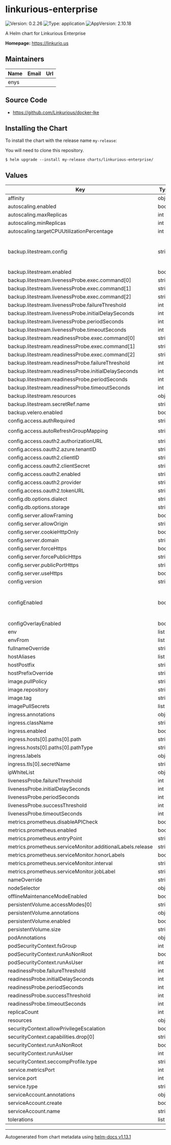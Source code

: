 # linkurious-enterprise

![Version: 0.2.26](https://img.shields.io/badge/Version-0.2.26-informational?style=flat-square) ![Type: application](https://img.shields.io/badge/Type-application-informational?style=flat-square) ![AppVersion: 2.10.18](https://img.shields.io/badge/AppVersion-2.10.18-informational?style=flat-square)

A Helm chart for Linkurious Enterprise

**Homepage:** <https://linkurio.us>

## Maintainers

| Name | Email | Url |
| ---- | ------ | --- |
| enys |  |  |

## Source Code

* <https://github.com/Linkurious/docker-lke>

## Installing the Chart

To install the chart with the release name `my-release`:

You will need to clone this repository.

```console
$ helm upgrade --install my-release charts/linkurious-enterprise/
```

## Values

| Key | Type | Default | Description |
|-----|------|---------|-------------|
| affinity | object | `{}` |  |
| autoscaling.enabled | bool | `false` |  |
| autoscaling.maxReplicas | int | `5` |  |
| autoscaling.minReplicas | int | `1` |  |
| autoscaling.targetCPUUtilizationPercentage | int | `80` |  |
| backup.litestream.config | string | `"---\n# https://litestream.io/reference/config/\ndbs:\n  - path: /data/server/database.sqlite\n    replicas:\n      - url: s3://BUCKETNAME/PATHNAME\n        retention: 720h\n        snapshot-interval: 24h\n"` |  |
| backup.litestream.enabled | bool | `false` |  |
| backup.litestream.livenessProbe.exec.command[0] | string | `"litestream"` |  |
| backup.litestream.livenessProbe.exec.command[1] | string | `"snapshots"` |  |
| backup.litestream.livenessProbe.exec.command[2] | string | `"/data/server/database.sqlite"` |  |
| backup.litestream.livenessProbe.failureThreshold | int | `3` |  |
| backup.litestream.livenessProbe.initialDelaySeconds | int | `5` |  |
| backup.litestream.livenessProbe.periodSeconds | int | `15` |  |
| backup.litestream.livenessProbe.timeoutSeconds | int | `5` |  |
| backup.litestream.readinessProbe.exec.command[0] | string | `"litestream"` |  |
| backup.litestream.readinessProbe.exec.command[1] | string | `"snapshots"` |  |
| backup.litestream.readinessProbe.exec.command[2] | string | `"/data/server/database.sqlite"` |  |
| backup.litestream.readinessProbe.failureThreshold | int | `3` |  |
| backup.litestream.readinessProbe.initialDelaySeconds | int | `5` |  |
| backup.litestream.readinessProbe.periodSeconds | int | `15` |  |
| backup.litestream.readinessProbe.timeoutSeconds | int | `5` |  |
| backup.litestream.resources | object | `{}` |  |
| backup.litestream.secretRef.name | string | `"litestream-lke-secret"` |  |
| backup.velero.enabled | bool | `false` |  |
| config.access.authRequired | string | `"$ENV:LKE_AUTH_REQUIRED"` |  |
| config.access.autoRefreshGroupMapping | string | `"$ENV-JSON:LKE_OAUTH2_AUTO_REFRESH_GROUP_MAPPING"` |  |
| config.access.oauth2.authorizationURL | string | `"$ENV:LKE_OAUTH2_AUTHORIZATION_URL"` |  |
| config.access.oauth2.azure.tenantID | string | `"$ENV:LKE_OAUTH2_AZURE_TENANT_ID"` |  |
| config.access.oauth2.clientID | string | `"$ENV:LKE_OAUTH2_CLIENT_ID"` |  |
| config.access.oauth2.clientSecret | string | `"$ENV:LKE_OAUTH2_CLIENT_SECRET"` |  |
| config.access.oauth2.enabled | string | `"$ENV-JSON:LKE_OAUTH2_ENABLED"` |  |
| config.access.oauth2.provider | string | `"$ENV:LKE_OAUTH2_PROVIDER"` |  |
| config.access.oauth2.tokenURL | string | `"$ENV:LKE_OAUTH2_TOKEN_URL"` |  |
| config.db.options.dialect | string | `"sqlite"` |  |
| config.db.options.storage | string | `"server/database.sqlite"` |  |
| config.server.allowFraming | bool | `false` |  |
| config.server.allowOrigin | string | `"$ENV:LKE_ALLOW_ORIGIN"` |  |
| config.server.cookieHttpOnly | bool | `true` |  |
| config.server.domain | string | `"$ENV:LKE_PUBLIC_DOMAIN"` |  |
| config.server.forceHttps | bool | `false` |  |
| config.server.forcePublicHttps | string | `"$ENV-JSON:LKE_FORCE_PUBLIC_HTTPS"` |  |
| config.server.publicPortHttps | string | `"$ENV-NUMBER:LKE_PUBLIC_PORT_HTTPS"` |  |
| config.server.useHttps | bool | `false` |  |
| config.version | string | `"2.10.18"` |  |
| configEnabled | bool | `false` | Manage LKE configmap (Declarative Setup) # Ref: https://doc.linkurio.us/admin-manual/latest/configure/#variable-expansion |
| configOverlayEnabled | bool | `true` |  |
| env | list | `[]` |  |
| envFrom | list | `[]` |  |
| fullnameOverride | string | `""` |  |
| hostAliases | list | `[]` |  |
| hostPostfix | string | `"example.domain"` |  |
| hostPrefixOverride | string | `"linkurious-enterprise"` |  |
| image.pullPolicy | string | `"IfNotPresent"` |  |
| image.repository | string | `nil` |  |
| image.tag | string | `""` |  |
| imagePullSecrets | list | `[]` |  |
| ingress.annotations | object | `{}` |  |
| ingress.className | string | `""` |  |
| ingress.enabled | bool | `false` |  |
| ingress.hosts[0].paths[0].path | string | `"/"` |  |
| ingress.hosts[0].paths[0].pathType | string | `"ImplementationSpecific"` |  |
| ingress.labels | object | `{}` |  |
| ingress.tls[0].secretName | string | `"wildcard-default-cert"` |  |
| ipWhiteList | object | `{}` |  |
| livenessProbe.failureThreshold | int | `3` |  |
| livenessProbe.initialDelaySeconds | int | `10` |  |
| livenessProbe.periodSeconds | int | `10` |  |
| livenessProbe.successThreshold | int | `1` |  |
| livenessProbe.timeoutSeconds | int | `1` |  |
| metrics.prometheus.disableAPICheck | bool | `true` |  |
| metrics.prometheus.enabled | bool | `true` |  |
| metrics.prometheus.entryPoint | string | `"metrics"` |  |
| metrics.prometheus.serviceMonitor.additionalLabels.release | string | `"kube-prometheus-stack"` |  |
| metrics.prometheus.serviceMonitor.honorLabels | bool | `true` |  |
| metrics.prometheus.serviceMonitor.interval | string | `"30s"` |  |
| metrics.prometheus.serviceMonitor.jobLabel | string | `"linkurious-enterprise"` |  |
| nameOverride | string | `""` |  |
| nodeSelector | object | `{}` |  |
| offlineMaintenanceModeEnabled | bool | `false` |  |
| persistentVolume.accessModes[0] | string | `"ReadWriteOnce"` |  |
| persistentVolume.annotations | object | `{}` |  |
| persistentVolume.enabled | bool | `false` |  |
| persistentVolume.size | string | `"5Gi"` |  |
| podAnnotations | object | `{}` |  |
| podSecurityContext.fsGroup | int | `2000` |  |
| podSecurityContext.runAsNonRoot | bool | `true` |  |
| podSecurityContext.runAsUser | int | `2013` |  |
| readinessProbe.failureThreshold | int | `3` |  |
| readinessProbe.initialDelaySeconds | int | `10` |  |
| readinessProbe.periodSeconds | int | `10` |  |
| readinessProbe.successThreshold | int | `1` |  |
| readinessProbe.timeoutSeconds | int | `1` |  |
| replicaCount | int | `1` |  |
| resources | object | `{}` |  |
| securityContext.allowPrivilegeEscalation | bool | `false` |  |
| securityContext.capabilities.drop[0] | string | `"ALL"` |  |
| securityContext.runAsNonRoot | bool | `true` |  |
| securityContext.runAsUser | int | `2013` |  |
| securityContext.seccompProfile.type | string | `"RuntimeDefault"` |  |
| service.metricsPort | int | `9400` |  |
| service.port | int | `80` |  |
| service.type | string | `"ClusterIP"` |  |
| serviceAccount.annotations | object | `{}` |  |
| serviceAccount.create | bool | `false` |  |
| serviceAccount.name | string | `""` |  |
| tolerations | list | `[]` |  |

----------------------------------------------
Autogenerated from chart metadata using [helm-docs v1.13.1](https://github.com/norwoodj/helm-docs/releases/v1.13.1)

